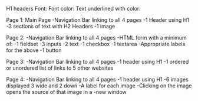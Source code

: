H1 headers
Font:
Font color:
Text underlined with color:

Page 1: Main Page
-Navigation Bar linking to all 4 pages
-1 Header using H1
-3 sections of text with H2 Headers
-1 image

Page 2:
-Navigation Bar linking to all 4 pages
-HTML form with a minimum of:
-1 fieldset
-3 inputs
-2 text
-1 checkbox
-1 textarea
-Appropriate labels for the above
-1 button

Page 3:
-Navigation Bar linking to all 4 pages
-1 header using H1
-1 ordered or unordered list of links to 5 other websites

Page 4:
-Navigation Bar linking to all 4 pages
-1 header using H1
-6 images displayed 3 wide and 2 down
-A label for each image
-Clicking on the image opens the source of that image in a -new window
